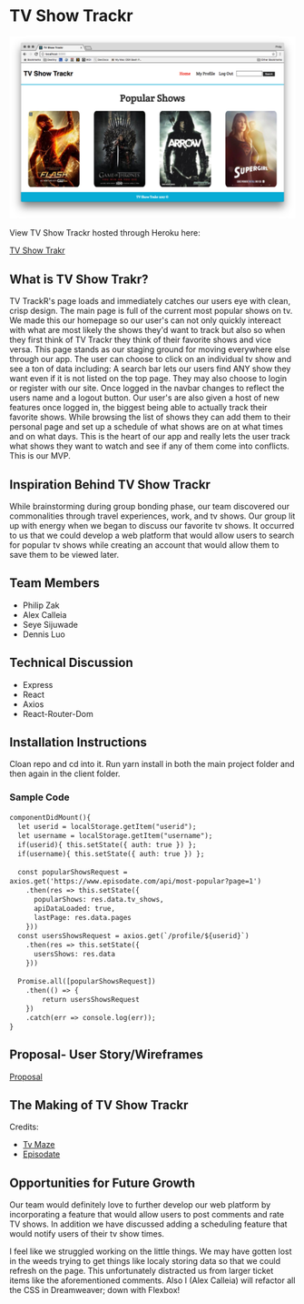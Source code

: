 # TV Show Trackr

![homepage](./assets/homepage.png)

View TV Show Trackr hosted through Heroku here:

[TV Show Trakr](https://tvshowtrakr.herokuapp.com/)

## What is TV Show Trakr?

TV TrackR's page loads and immediately catches our users eye with clean, crisp design. The main page is full of the current most popular shows on tv. We made this our homepage so our user's can not only quickly intereact with what are most likely the shows they'd want to track but also so when they first think of TV Trackr they think of their favorite shows and vice versa. This page stands as our staging ground for moving everywhere else through our app. The user can choose to click on an individual tv show and see a ton of data including: A search bar lets our users find ANY show they want even if it is not listed on the top page. They may also choose to login or register with our site. Once logged in the navbar changes to reflect the users name and a logout button. Our user's are also given a host of new features once logged in, the biggest being able to actually track their favorite shows. While browsing the list of shows they can add them to their personal page and set up a schedule of what shows are on at what times and on what days. This is the heart of our app and really lets the user track what shows they want to watch and see if any of them come into conflicts. This is our MVP.

## Inspiration Behind TV Show Trackr 

While brainstorming during group bonding phase, our team discovered our commonalities through travel experiences, work, and tv shows. Our group lit up with energy when we began to discuss our favorite tv shows. It occurred to us that we could develop a web platform that would allow users to search for popular tv shows while creating an account that would allow them to save them to be viewed later. 

## Team Members

* Philip Zak
* Alex Calleia
* Seye Sijuwade
* Dennis Luo

## Technical Discussion

* Express
* React
* Axios
* React-Router-Dom

## Installation Instructions

Cloan repo and cd into it. Run yarn install in both the main project folder and then again in the client folder.

### Sample Code

```
componentDidMount(){
  let userid = localStorage.getItem("userid");
  let username = localStorage.getItem("username");
  if(userid){ this.setState({ auth: true }) };
  if(username){ this.setState({ auth: true }) };

  const popularShowsRequest = axios.get('https://www.episodate.com/api/most-popular?page=1')
    .then(res => this.setState({
      popularShows: res.data.tv_shows,
      apiDataLoaded: true,
      lastPage: res.data.pages
    }))
  const usersShowsRequest = axios.get(`/profile/${userid}`)
    .then(res => this.setState({
      usersShows: res.data
    }))

  Promise.all([popularShowsRequest])
    .then(() => {
        return usersShowsRequest
    })
    .catch(err => console.log(err));
}
```

## Proposal- User Story/Wireframes

[Proposal](https://github.com/zakphi/TVShowTrakr/blob/master/proposal.md)

## The Making of TV Show Trackr

Credits: 
* [Tv Maze](http://www.tvmaze.com/api)
* [Episodate](https://www.episodate.com/api)

## Opportunities for Future Growth

Our team would definitely love to further develop our web platform by incorporating a feature that would allow users to post comments and rate TV shows. In addition we have discussed adding a scheduling feature that would notify users of their tv show times. 

I feel like we struggled working on the little things. We may have gotten lost in the weeds trying to get things like localy storing data so that we could refresh on the page. This unfortunately distracted us from larger ticket items like the aforementioned comments. Also I (Alex Calleia) will refactor all the CSS in Dreamweaver; down with Flexbox!
